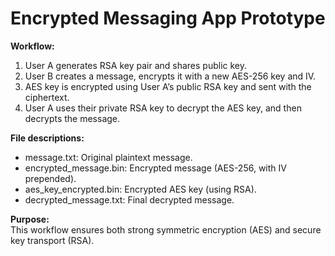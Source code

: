 # Encrypted Messaging App Prototype

**Workflow:**
1. User A generates RSA key pair and shares public key.
2. User B creates a message, encrypts it with a new AES-256 key and IV.
3. AES key is encrypted using User A’s public RSA key and sent with the ciphertext.
4. User A uses their private RSA key to decrypt the AES key, and then decrypts the message.

**File descriptions:**
- message.txt: Original plaintext message.
- encrypted_message.bin: Encrypted message (AES-256, with IV prepended).
- aes_key_encrypted.bin: Encrypted AES key (using RSA).
- decrypted_message.txt: Final decrypted message.

**Purpose:**  
This workflow ensures both strong symmetric encryption (AES) and secure key transport (RSA).
